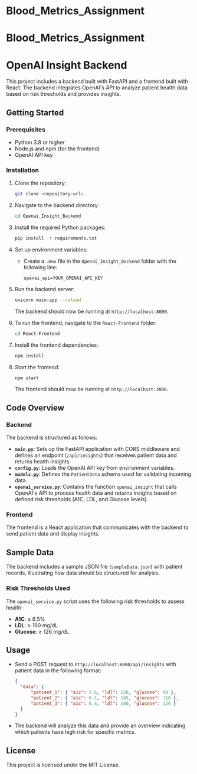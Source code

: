 # Blood_Metrics_Assignment


# Blood_Metrics_Assignment


# OpenAI Insight Backend

This project includes a backend built with FastAPI and a frontend built with React. The backend integrates OpenAI's API to analyze patient health data based on risk thresholds and provides insights.

## Getting Started

### Prerequisites

- Python 3.8 or higher
- Node.js and npm (for the frontend)
- OpenAI API key

### Installation

1. Clone the repository:
    ```bash
    git clone <repository-url>
    ```

2. Navigate to the backend directory:
    ```bash
    cd Openai_Insight_Backend
    ```

3. Install the required Python packages:
    ```bash
    pip install -r requirements.txt
    ```

4. Set up environment variables:
    - Create a `.env` file in the `Openai_Insight_Backend` folder with the following line:
        ```env
        openai_api=YOUR_OPENAI_API_KEY
        ```

5. Run the backend server:
    ```bash
    uvicorn main:app --reload
    ```
   The backend should now be running at `http://localhost:8000`.

6. To run the frontend, navigate to the `React-Frontend` folder:
    ```bash
    cd React-Frontend
    ```

7. Install the frontend dependencies:
    ```bash
    npm install
    ```

8. Start the frontend:
    ```bash
    npm start
    ```
   The frontend should now be running at `http://localhost:3000`.

## Code Overview

### Backend

The backend is structured as follows:

- **`main.py`**: Sets up the FastAPI application with CORS middleware and defines an endpoint (`/api/insights`) that receives patient data and returns health insights.
- **`config.py`**: Loads the OpenAI API key from environment variables.
- **`models.py`**: Defines the `PatientData` schema used for validating incoming data.
- **`openai_service.py`**: Contains the function `openai_insight` that calls OpenAI's API to process health data and returns insights based on defined risk thresholds (A1C, LDL, and Glucose levels).

### Frontend

The frontend is a React application that communicates with the backend to send patient data and display insights. 

## Sample Data

The backend includes a sample JSON file (`sampleData.json`) with patient records, illustrating how data should be structured for analysis.

### Risk Thresholds Used

The `openai_service.py` script uses the following risk thresholds to assess health:
- **A1C**: ≥ 6.5%
- **LDL**: ≥ 160 mg/dL
- **Glucose**: ≥ 126 mg/dL

## Usage

- Send a POST request to `http://localhost:8000/api/insights` with patient data in the following format:
    ```json
    {
      "data": {
          "patient_1": { "a1c": 5.6, "ldl": 120, "glucose": 98 },
          "patient_2": { "a1c": 6.1, "ldl": 145, "glucose": 110 },
          "patient_3": { "a1c": 6.4, "ldl": 160, "glucose": 126 }
      }
    }
    ```
- The backend will analyze this data and provide an overview indicating which patients have high risk for specific metrics.

## License

This project is licensed under the MIT License.

